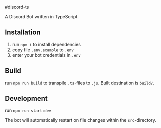 #discord-ts

A Discord Bot written in TypeScript.

## Installation

1. run `npm i` to install dependencies
2. copy file `.env.example` to `.env`
3. enter your bot credentials in `.env`

## Build

run `npm run build` to transpile `.ts`-files to `.js`.
Built destination is `build/`.



## Development

run `npm run start:dev` 

The bot will automatically restart on file changes within the `src`-directory.
